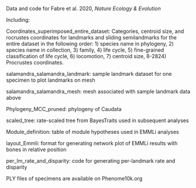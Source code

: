Data and code for Fabre et al. 2020, *Nature Ecology & Evolution*

Including:

Coordinates_superimposed_entire_dataset: Categories, centroid size, and rocrustes coordinates for landmarks and sliding semilandmarks for the entire dataset in the following order: 1) species name in phylogeny, 2) species name in collection, 3) family, 4) life cycle, 5) fine-grained classification of life cycle, 6) locomotion, 7) centroid size, 8-2824) Procrustes coordinates.

salamandra_salamandra_landmark: sample landmark dataset for one specimen to plot landmarks on mesh

salamandra_salamandra_mesh: mesh associated with sample landmark data above

Phylogeny_MCC_pruned: phylogeny of Caudata

scaled_tree: rate-scaled tree from BayesTraits used in subsequent analyses

Module_definition: table of module hypotheses used in EMMLi analyses

layout_Emmli: format for generating network plot of EMMLi results with bones in relative position

per_lm_rate_and_disparity: code for generating per-landmark rate and disparity

PLY files of specimens are available on Phenome10k.org
